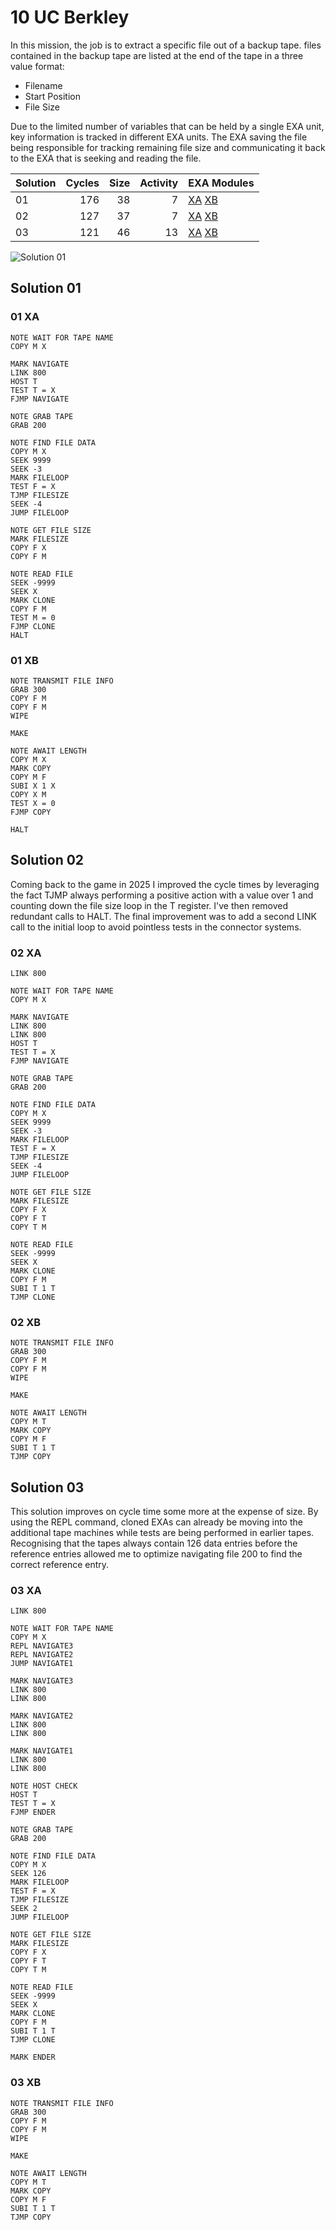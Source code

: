 # 10 UC Berkley

In this mission, the job is to extract a specific file out of a backup tape.  files contained in the backup tape are listed at the end of the tape in a three value format: 

- Filename
- Start Position
- File Size

Due to the limited number of variables that can be held by a single EXA unit, key information is tracked in different EXA units. The EXA saving the file being responsible for tracking remaining file size and communicating it back to the EXA that is seeking and reading the file.

| Solution | Cycles | Size | Activity | EXA Modules|
|:---------|-------:|-----:|---------:|------------|
| 01       |    176 |   38 |        7 | [XA](#01-xa) [XB](#01-xb) |
| 02       |    127 |   37 |        7 | [XA](#02-xa) [XB](#02-xb) |
| 03       |    121 |   46 |       13 | [XA](#02-xa) [XB](#02-xb) |

![Solution 01](EXAPUNKS%20-%20UC%20Berkeley.gif "Solution 01")

## Solution 01

### 01 XA

```
NOTE WAIT FOR TAPE NAME
COPY M X

MARK NAVIGATE
LINK 800
HOST T
TEST T = X
FJMP NAVIGATE

NOTE GRAB TAPE
GRAB 200

NOTE FIND FILE DATA
COPY M X
SEEK 9999
SEEK -3
MARK FILELOOP
TEST F = X
TJMP FILESIZE
SEEK -4
JUMP FILELOOP

NOTE GET FILE SIZE
MARK FILESIZE
COPY F X
COPY F M

NOTE READ FILE
SEEK -9999
SEEK X
MARK CLONE
COPY F M
TEST M = 0
FJMP CLONE
HALT
```

### 01 XB

```
NOTE TRANSMIT FILE INFO
GRAB 300
COPY F M
COPY F M
WIPE

MAKE

NOTE AWAIT LENGTH
COPY M X
MARK COPY
COPY M F
SUBI X 1 X
COPY X M
TEST X = 0
FJMP COPY

HALT
```

## Solution 02

Coming back to the game in 2025 I improved the cycle times by leveraging the fact TJMP always performing a positive action with a value over 1 and counting down the file size loop in the T register.  I've then removed redundant calls to HALT.  The final improvement was to add a second LINK call to the initial loop to avoid pointless tests in the connector systems.

### 02 XA

```
LINK 800

NOTE WAIT FOR TAPE NAME
COPY M X

MARK NAVIGATE
LINK 800
LINK 800
HOST T
TEST T = X
FJMP NAVIGATE

NOTE GRAB TAPE
GRAB 200

NOTE FIND FILE DATA
COPY M X
SEEK 9999
SEEK -3
MARK FILELOOP
TEST F = X
TJMP FILESIZE
SEEK -4
JUMP FILELOOP

NOTE GET FILE SIZE
MARK FILESIZE
COPY F X
COPY F T
COPY T M

NOTE READ FILE
SEEK -9999
SEEK X
MARK CLONE
COPY F M
SUBI T 1 T
TJMP CLONE
```

### 02 XB

```
NOTE TRANSMIT FILE INFO
GRAB 300
COPY F M
COPY F M
WIPE

MAKE

NOTE AWAIT LENGTH
COPY M T
MARK COPY
COPY M F
SUBI T 1 T
TJMP COPY
```

## Solution 03

This solution improves on cycle time some more at the expense of size.  By using the REPL command, cloned EXAs can already be moving into the additional tape machines while tests are being performed in earlier tapes.  Recognising that the tapes always contain 126 data entries before the reference entries allowed me to optimize navigating file 200 to find the correct reference entry.

### 03 XA

```
LINK 800

NOTE WAIT FOR TAPE NAME
COPY M X
REPL NAVIGATE3
REPL NAVIGATE2
JUMP NAVIGATE1

MARK NAVIGATE3
LINK 800
LINK 800

MARK NAVIGATE2
LINK 800
LINK 800

MARK NAVIGATE1
LINK 800
LINK 800

NOTE HOST CHECK
HOST T
TEST T = X
FJMP ENDER

NOTE GRAB TAPE
GRAB 200

NOTE FIND FILE DATA
COPY M X
SEEK 126
MARK FILELOOP
TEST F = X
TJMP FILESIZE
SEEK 2
JUMP FILELOOP

NOTE GET FILE SIZE
MARK FILESIZE
COPY F X
COPY F T
COPY T M

NOTE READ FILE
SEEK -9999
SEEK X
MARK CLONE
COPY F M
SUBI T 1 T
TJMP CLONE

MARK ENDER
```

### 03 XB

```
NOTE TRANSMIT FILE INFO
GRAB 300
COPY F M
COPY F M
WIPE

MAKE

NOTE AWAIT LENGTH
COPY M T
MARK COPY
COPY M F
SUBI T 1 T
TJMP COPY
```